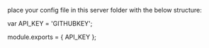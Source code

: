 place your config file in this server folder with the below structure:

var API_KEY = 'GITHUBKEY';

module.exports = { API_KEY };